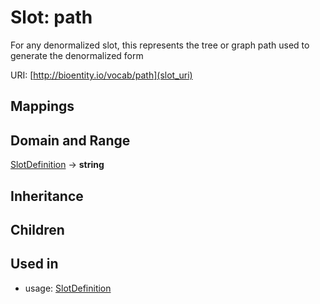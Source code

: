 # Slot: path


For any denormalized slot, this represents the tree or graph path used to generate the denormalized form

URI: [http://bioentity.io/vocab/path](slot_uri)
## Mappings

## Domain and Range

[SlotDefinition](SlotDefinition.md) -> **string**
## Inheritance

## Children

## Used in

 *  usage: [SlotDefinition](SlotDefinition.md)

